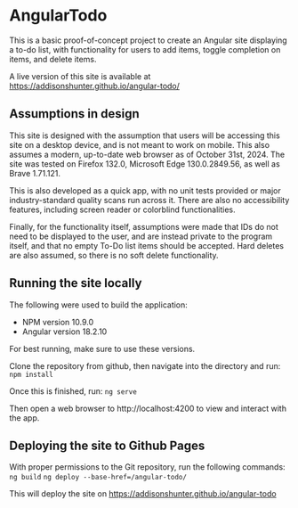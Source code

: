 # AngularTodo

This is a basic proof-of-concept project to create an Angular site displaying
a to-do list, with functionality for users to add items, toggle completion on
items, and delete items.

A live version of this site is available at 
https://addisonshunter.github.io/angular-todo/

## Assumptions in design

This site is designed with the assumption that users will be accessing this
site on a desktop device, and is not meant to work on mobile. This also assumes
a modern, up-to-date web browser as of October 31st, 2024. The site was tested
on Firefox 132.0, Microsoft Edge 130.0.2849.56, as well as Brave 1.71.121.

This is also developed as a quick app, with no unit tests provided or major
industry-standard quality scans run across it. There are also no
accessibility features, including screen reader or colorblind functionalities.

Finally, for the functionality itself, assumptions were made that IDs do not
need to be displayed to the user, and are instead private to the program itself,
and that no empty To-Do list items should be accepted. Hard deletes are also
assumed, so there is no soft delete functionality.

## Running the site locally

The following were used to build the application:
- NPM version 10.9.0
- Angular version 18.2.10

For best running, make sure to use these versions.

Clone the repository from github, then navigate into the directory and run:
`npm install`

Once this is finished, run:
`ng serve`

Then open a web browser to http://localhost:4200 to view and interact with the 
app.

## Deploying the site to Github Pages

With proper permissions to the Git repository, run the following commands:
`ng build`
`ng deploy --base-href=/angular-todo/`

This will deploy the site on https://addisonshunter.github.io/angular-todo

